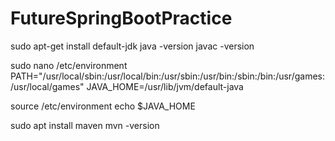 # FutureSpringBootPractice

sudo apt-get install default-jdk 
java -version 
javac -version 

sudo nano /etc/environment 
PATH="/usr/local/sbin:/usr/local/bin:/usr/sbin:/usr/bin:/sbin:/bin:/usr/games:/usr/local/games" 
JAVA_HOME=/usr/lib/jvm/default-java 

source /etc/environment 
echo $JAVA_HOME 

sudo apt install maven 
mvn -version 
